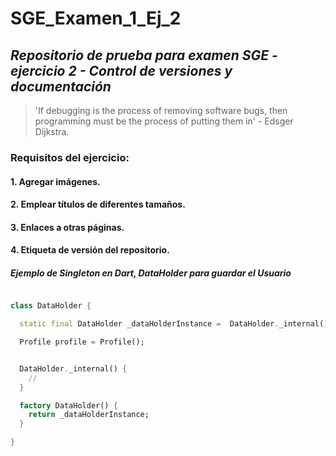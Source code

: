# **SGE_Examen_1_Ej_2**
## _Repositorio de prueba para examen SGE - ejercicio 2 - Control de versiones y documentación_

> 'If debugging is the process of removing software bugs, then programming
> must be the process of putting them in' - 
> Edsger Dijkstra.

### Requisitos del ejercicio:
#### 1. Agregar imágenes.
#### 2. Emplear títulos de diferentes tamaños.
#### 3. Enlaces a otras páginas. 
#### 4. Etiqueta de versión del repositorio. 


##### _Ejemplo de Singleton en Dart, DataHolder para guardar el Usuario_

```dart

class DataHolder {

  static final DataHolder _dataHolderInstance =  DataHolder._internal();

  Profile profile = Profile();


  DataHolder._internal() {
    //
  }

  factory DataHolder() {
    return _dataHolderInstance;
  }

}
```


